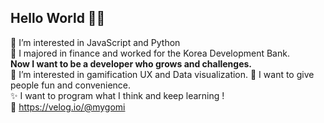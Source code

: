 ## Hello World 🤸‍♀️ 
👀 I’m interested in JavaScript and Python <br/>
👔 I majored in finance and worked for the Korea Development Bank. <br/>
**Now I want to be a developer who grows and challenges.** <br/>
💙 I’m interested in gamification UX and Data visualization. 💛 I want to give people fun and convenience. <br/>
✨ I want to program what I think and keep learning ! <br/>
🔗 https://velog.io/@mygomi <br/>
<br/>
<!---
miniPinetree/miniPinetree is a ✨ special ✨ repository because its `README.md` (this file) appears on your GitHub profile.
You can click the Preview link to take a look at your changes.
--->
